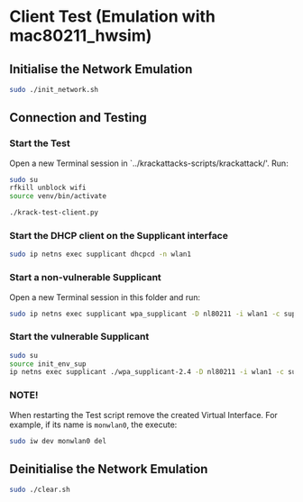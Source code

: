 # Client Test (Emulation with mac80211_hwsim)

## Initialise the Network Emulation


```bash
sudo ./init_network.sh
```

## Connection and Testing
### Start the Test
Open a new Terminal session in `../krackattacks-scripts/krackattack/'. Run:

```bash
sudo su
rfkill unblock wifi
source venv/bin/activate
```

```bash
./krack-test-client.py
```

### Start the DHCP client on the Supplicant interface
```bash
sudo ip netns exec supplicant dhcpcd -n wlan1
```

### Start a non-vulnerable Supplicant
Open a new Terminal session in this folder and run:
```bash
sudo ip netns exec supplicant wpa_supplicant -D nl80211 -i wlan1 -c supplicant_test.conf
```

### Start the vulnerable Supplicant
```bash
sudo su
source init_env_sup
ip netns exec supplicant ./wpa_supplicant-2.4 -D nl80211 -i wlan1 -c supplicant_test.conf
```

### NOTE!
When restarting the Test script remove the created Virtual Interface. For example, if its name is `monwlan0`, the execute:
```bash
sudo iw dev monwlan0 del
```

## Deinitialise the Network Emulation
```bash
sudo ./clear.sh
```
